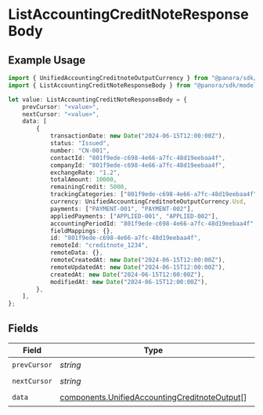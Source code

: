# ListAccountingCreditNoteResponseBody

## Example Usage

```typescript
import { UnifiedAccountingCreditnoteOutputCurrency } from "@panora/sdk/models/components";
import { ListAccountingCreditNoteResponseBody } from "@panora/sdk/models/operations";

let value: ListAccountingCreditNoteResponseBody = {
    prevCursor: "<value>",
    nextCursor: "<value>",
    data: [
        {
            transactionDate: new Date("2024-06-15T12:00:00Z"),
            status: "Issued",
            number: "CN-001",
            contactId: "801f9ede-c698-4e66-a7fc-48d19eebaa4f",
            companyId: "801f9ede-c698-4e66-a7fc-48d19eebaa4f",
            exchangeRate: "1.2",
            totalAmount: 10000,
            remainingCredit: 5000,
            trackingCategories: ["801f9ede-c698-4e66-a7fc-48d19eebaa4f"],
            currency: UnifiedAccountingCreditnoteOutputCurrency.Usd,
            payments: ["PAYMENT-001", "PAYMENT-002"],
            appliedPayments: ["APPLIED-001", "APPLIED-002"],
            accountingPeriodId: "801f9ede-c698-4e66-a7fc-48d19eebaa4f",
            fieldMappings: {},
            id: "801f9ede-c698-4e66-a7fc-48d19eebaa4f",
            remoteId: "creditnote_1234",
            remoteData: {},
            remoteCreatedAt: new Date("2024-06-15T12:00:00Z"),
            remoteUpdatedAt: new Date("2024-06-15T12:00:00Z"),
            createdAt: new Date("2024-06-15T12:00:00Z"),
            modifiedAt: new Date("2024-06-15T12:00:00Z"),
        },
    ],
};
```

## Fields

| Field                                                                                                          | Type                                                                                                           | Required                                                                                                       | Description                                                                                                    |
| -------------------------------------------------------------------------------------------------------------- | -------------------------------------------------------------------------------------------------------------- | -------------------------------------------------------------------------------------------------------------- | -------------------------------------------------------------------------------------------------------------- |
| `prevCursor`                                                                                                   | *string*                                                                                                       | :heavy_check_mark:                                                                                             | N/A                                                                                                            |
| `nextCursor`                                                                                                   | *string*                                                                                                       | :heavy_check_mark:                                                                                             | N/A                                                                                                            |
| `data`                                                                                                         | [components.UnifiedAccountingCreditnoteOutput](../../models/components/unifiedaccountingcreditnoteoutput.md)[] | :heavy_check_mark:                                                                                             | N/A                                                                                                            |